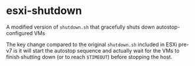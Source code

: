 # esxi-shutdown #
A modified version of `shutdown.sh` that gracefully shuts down autostop-configured VMs

The key change compared to the original `shutdown.sh` included in ESXi pre-v7 is it will start the autostop sequence and actually wait for the VMs to finish shutting down (or to reach `$TIMEOUT`) before stopping the host.